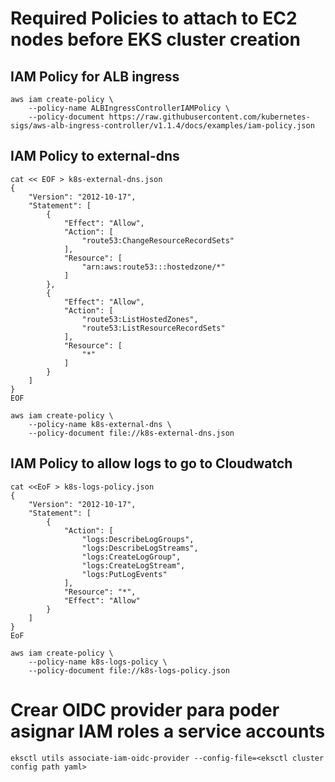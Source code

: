 # Required Policies to attach to EC2 nodes before EKS cluster creation

## IAM Policy for ALB ingress

```
aws iam create-policy \
    --policy-name ALBIngressControllerIAMPolicy \
    --policy-document https://raw.githubusercontent.com/kubernetes-sigs/aws-alb-ingress-controller/v1.1.4/docs/examples/iam-policy.json
```

## IAM Policy to external-dns
```
cat << EOF > k8s-external-dns.json
{
    "Version": "2012-10-17",
    "Statement": [
        {
            "Effect": "Allow",
            "Action": [
                "route53:ChangeResourceRecordSets"
            ],
            "Resource": [
                "arn:aws:route53:::hostedzone/*"
            ]
        },
        {
            "Effect": "Allow",
            "Action": [
                "route53:ListHostedZones",
                "route53:ListResourceRecordSets"
            ],
            "Resource": [
                "*"
            ]
        }
    ]
}
EOF

aws iam create-policy \
    --policy-name k8s-external-dns \
    --policy-document file://k8s-external-dns.json
```

## IAM Policy to allow logs to go to Cloudwatch

```
cat <<EoF > k8s-logs-policy.json
{
    "Version": "2012-10-17",
    "Statement": [
        {
            "Action": [
                "logs:DescribeLogGroups",
                "logs:DescribeLogStreams",
                "logs:CreateLogGroup",
                "logs:CreateLogStream",
                "logs:PutLogEvents"
            ],
            "Resource": "*",
            "Effect": "Allow"
        }
    ]
}
EoF

aws iam create-policy \
    --policy-name k8s-logs-policy \
    --policy-document file://k8s-logs-policy.json
```

# Crear OIDC provider para poder asignar IAM roles a service accounts
```
eksctl utils associate-iam-oidc-provider --config-file=<eksctl cluster config path yaml>
```